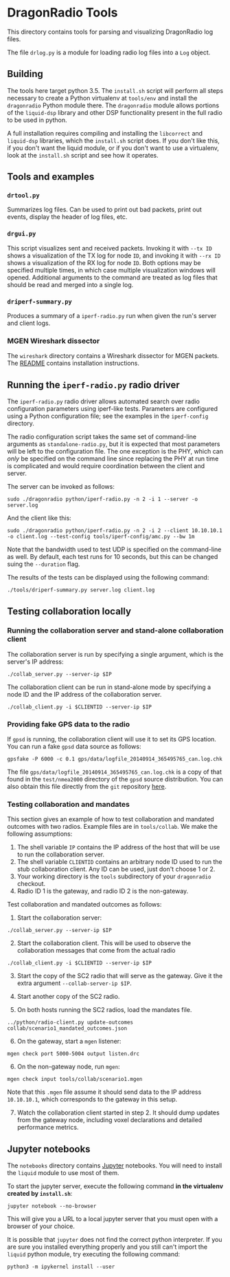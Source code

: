 # DragonRadio Tools

This directory contains tools for parsing and visualizing DragonRadio log files.

The file `drlog.py` is a module for loading radio log files into a `Log` object.

## Building

The tools here target python 3.5. The `install.sh` script will perform all steps necessary to create a Python virtualenv at `tools/env` and install the `dragonradio` Python module there. The `dragonradio` module allows portions of the `liquid-dsp` library and other DSP functionality present in the full radio to be used in python.

A full installation requires compiling and installing the `libcorrect` and `liquid-dsp` libraries, which the `install.sh` script does. If you don't like this, if you don't want the liquid module, or if you don't want to use a virtualenv, look at the `install.sh` script and see how it operates.

## Tools and examples

### `drtool.py`

Summarizes log files. Can be used to print out bad packets, print out events, display the header of log files, etc.

### `drgui.py`

This script visualizes sent and received packets. Invoking it with `--tx ID` shows a visualization of the TX log for node `ID`, and invoking it with `--rx ID` shows a visualization of the RX log for node `ID`. Both options may be specified multiple times, in which case multiple visualization windows will opened. Additional arguments to the command are treated as log files that should be read and merged into a single log.

### `driperf-summary.py`

Produces a summary of a `iperf-radio.py` run when given the run's server and client logs.

### MGEN Wireshark dissector

The `wireshark` directory contains a Wireshark dissector for MGEN packets. The [README](./wireshark/README.md) contains installation instructions.

## Running the `iperf-radio.py` radio driver

The `iperf-radio.py` radio driver allows automated search over radio configuration parameters using iperf-like tests. Parameters are configured using a Python configuration file; see the examples in the `iperf-config` directory.

The radio configuration script takes the same set of command-line arguments as `standalone-radio.py`, but it is expected that most parameters will be left to the configuration file. The one exception is the PHY, which can *only* be specified on the command line since replacing the PHY at run time is complicated and would require coordination between the client and server.

The server can be invoked as follows:

```
sudo ./dragonradio python/iperf-radio.py -n 2 -i 1 --server -o server.log
```

And the client like this:

```
sudo ./dragonradio python/iperf-radio.py -n 2 -i 2 --client 10.10.10.1 -o client.log --test-config tools/iperf-config/amc.py --bw 1m
```

Note that the bandwidth used to test UDP is specified on the command-line as well. By default, each test runs for 10 seconds, but this can be changed suing the `--duration` flag.

The results of the tests can be displayed using the following command:

```
./tools/driperf-summary.py server.log client.log
```

## Testing collaboration locally

### Running the collaboration server and stand-alone collaboration client

The collaboration server is run by specifying a single argument, which is the server's IP address:

```
./collab_server.py --server-ip $IP
```

The collaboration client can be run in stand-alone mode by specifying a node ID and the IP address of the collaboration server.

```
./collab_client.py -i $CLIENTID --server-ip $IP
```

### Providing fake GPS data to the radio

If `gpsd` is running, the collaboration client will use it to set its GPS location. You can run a fake `gpsd` data source as follows:

```
gpsfake -P 6000 -c 0.1 gps/data/logfile_20140914_365495765_can.log.chk
```

The file `gps/data/logfile_20140914_365495765_can.log.chk` is a copy of that found in the `test/nmea2000` directory of the `gpsd` source distribution. You can also obtain this file directly from the `git` repository [here](http://git.savannah.nongnu.org/cgit/gpsd.git/plain/test/nmea2000/logfile_20140914_365495765_can.log.chk).

### Testing collaboration and mandates

This section gives an example of how to test collaboration and mandated outcomes with two radios. Example files are in `tools/collab`. We make the following assumptions:

  1. The shell variable `IP` contains the IP address of the host that will be use to run the collaboration server.
  1. The shell variable `CLIENTID` contains an arbitrary node ID used to run the stub collaboration client. Any ID can be used, just don't choose 1 or 2.
  1. Your working directory is the `tools` subdirectory of your `dragonradio` checkout.
  1. Radio ID 1 is the gateway, and radio ID 2 is the non-gateway.

Test collaboration and mandated outcomes as follows:

1. Start the collaboration server:

```
./collab_server.py --server-ip $IP
```

2. Start the collaboration client. This will be used to observe the collaboration messages that come from the actual radio

```
./collab_client.py -i $CLIENTID --server-ip $IP
```

3. Start the copy of the SC2 radio that will serve as the gateway. Give it the extra argument `--collab-server-ip $IP`.

4. Start another copy of the SC2 radio.

5. On both hosts running the SC2 radios, load the mandates file.

```
../python/radio-client.py update-outcomes collab/scenario1_mandated_outcomes.json
```

6. On the gateway, start a `mgen` listener:

```
mgen check port 5000-5004 output listen.drc
```

6. On the non-gateway node, run `mgen`:

```
mgen check input tools/collab/scenario1.mgen
```

Note that this `.mgen` file assume it should send data to the IP address `10.10.10.1`, which corresponds to the gateway in this setup.

7. Watch the collaboration client started in step 2. It should dump updates from the gateway node, including voxel declarations and detailed performance metrics.

## Jupyter notebooks

The `notebooks` directory contains [Jupyter](https://jupyter.org/) notebooks. You will need to install the `liquid` module to use most of them.

To start the jupyter server, execute the following command **in the virtualenv created by `install.sh`**:

```
jupyter notebook --no-browser
```

This will give you a URL to a local jupyter server that you must open with a browser of your choice.

It is possible that `jupyter` does not find the correct python interpreter. If you are sure you installed everything properly and you still can't import the `liquid` python module, try executing the following command:

```
python3 -m ipykernel install --user
```

